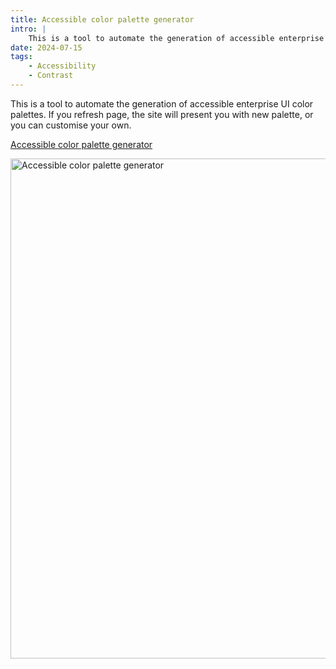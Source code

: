 ```yaml
---
title: Accessible color palette generator
intro: |
    This is a tool to automate the generation of accessible enterprise UI color palettes. 
date: 2024-07-15
tags:
    - Accessibility
    - Contrast
---
```


This is a tool to automate the generation of accessible enterprise UI color palettes. If you refresh page, the site will present you with new palette, or you can customise your own.

[Accessible color palette generator](https://zesty-gingersnap-8c8a20.netlify.app)

<picture>
    <img src="/assets/img/color-contrast-checker.png" alt="Accessible color palette generator" width="800" decoding="async" />
</picture>